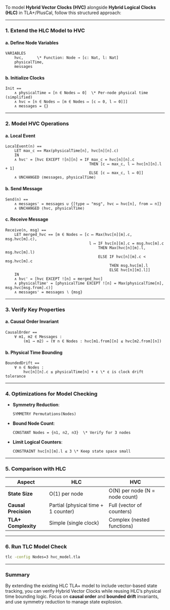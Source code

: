 To model **Hybrid Vector Clocks (HVC)** alongside **Hybrid Logical Clocks (HLC)** in TLA+/PlusCal, follow this structured approach:

---

### **1. Extend the HLC Model to HVC**

#### **a. Define Node Variables**

```tla
VARIABLES
    hvc,      \* Function: Node → [c: Nat, l: Nat]
    physicalTime,
    messages
```

#### **b. Initialize Clocks**

```tla
Init ==
    ∧ physicalTime = [n ∈ Nodes ↦ 0]  \* Per-node physical time (simplified)
    ∧ hvc = [n ∈ Nodes ↦ [m ∈ Nodes ↦ [c ↦ 0, l ↦ 0]]]
    ∧ messages = {}
```

---

### **2. Model HVC Operations**

#### **a. Local Event**

```tla
LocalEvent(n) ==
    LET max_c == Max(physicalTime[n], hvc[n][n].c)
    IN
    ∧ hvc' = [hvc EXCEPT ![n][n] = IF max_c = hvc[n][n].c
                                     THEN [c ↦ max_c, l ↦ hvc[n][n].l + 1]
                                     ELSE [c ↦ max_c, l ↦ 0]]
    ∧ UNCHANGED ⟨messages, physicalTime⟩
```

#### **b. Send Message**

```tla
Send(n) ==
    ∧ messages' = messages ∪ {[type ↦ "msg", hvc ↦ hvc[n], from ↦ n]}
    ∧ UNCHANGED ⟨hvc, physicalTime⟩
```

#### **c. Receive Message**

```tla
Receive(n, msg) ==
    LET merged_hvc == [m ∈ Nodes ↦ [c ↦ Max(hvc[n][m].c, msg.hvc[m].c),
                                     l ↦ IF hvc[n][m].c = msg.hvc[m].c
                                         THEN Max(hvc[n][m].l, msg.hvc[m].l)
                                         ELSE IF hvc[n][m].c < msg.hvc[m].c
                                              THEN msg.hvc[m].l
                                              ELSE hvc[n][m].l]]
    IN
    ∧ hvc' = [hvc EXCEPT ![n] = merged_hvc]
    ∧ physicalTime' = [physicalTime EXCEPT ![n] = Max(physicalTime[n], msg.hvc[msg.from].c)]
    ∧ messages' = messages ∖ {msg}
```

---

### **3. Verify Key Properties**

#### **a. Causal Order Invariant**

```tla
CausalOrder ==
    ∀ m1, m2 ∈ Messages :
        (m1 → m2) ⇒ (∀ n ∈ Nodes : hvc[m1.from][n] ≤ hvc[m2.from][n])
```

#### **b. Physical Time Bounding**

```tla
BoundedDrift ==
    ∀ n ∈ Nodes :
        hvc[n][n].c ≤ physicalTime[n] + ε \* ε is clock drift tolerance
```

---

### **4. Optimizations for Model Checking**

- **Symmetry Reduction**:
  ```tla
  SYMMETRY Permutations(Nodes)
  ```
- **Bound Node Count**:
  ```tla
  CONSTANT Nodes = {n1, n2, n3}  \* Verify for 3 nodes
  ```
- **Limit Logical Counters**:
  ```tla
  CONSTRAINT hvc[n][m].l ≤ 3 \* Keep state space small
  ```

---

### **5. Comparison with HLC**

| **Aspect**           | **HLC**                             | **HVC**                        |
| -------------------- | ----------------------------------- | ------------------------------ |
| **State Size**       | O(1) per node                       | O(N) per node (N = node count) |
| **Causal Precision** | Partial (physical time + 1 counter) | Full (vector of counters)      |
| **TLA+ Complexity**  | Simple (single clock)               | Complex (nested functions)     |

---

### **6. Run TLC Model Check**

```bash
tlc -config Nodes=3 hvc_model.tla
```

---

### **Summary**

By extending the existing HLC TLA+ model to include vector-based state tracking, you can verify Hybrid Vector Clocks while reusing HLC’s physical time bounding logic. Focus on **causal order** and **bounded drift** invariants, and use symmetry reduction to manage state explosion.
